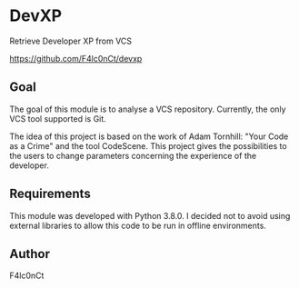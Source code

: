 # DevXP
Retrieve Developer XP from VCS

https://github.com/F4lc0nCt/devxp

## Goal
The goal of this module is to analyse a VCS repository. Currently, the only
VCS tool supported is Git.

The idea of this project is based on the work of Adam Tornhill: "Your Code as a Crime" and the tool CodeScene.
This project gives the possibilities to the users to change parameters concerning the experience of the developer.

## Requirements
This module was developed with Python 3.8.0. I decided not to avoid using external libraries to allow this code
to be run in offline environments.

## Author
F4lc0nCt
